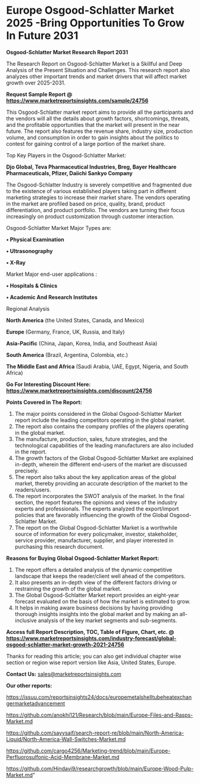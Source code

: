 # Europe Osgood-Schlatter Market 2025 -Bring Opportunities To Grow In Future 2031

<strong>Osgood-Schlatter Market Research Report 2031</strong>

The Research Report on Osgood-Schlatter Market is a Skillful and Deep Analysis of the Present Situation and Challenges. This research report also analyzes other important trends and market drivers that will affect market growth over 2025-2031.

<strong>Request Sample Report @ <a href=https://www.marketreportsinsights.com/sample/24756>https://www.marketreportsinsights.com/sample/24756</a></strong>

This Osgood-Schlatter market report aims to provide all the participants and the vendors will all the details about growth factors, shortcomings, threats, and the profitable opportunities that the market will present in the near future. The report also features the revenue share, industry size, production volume, and consumption in order to gain insights about the politics to contest for gaining control of a large portion of the market share.

Top Key Players in the Osgood-Schlatter Market:

<strong>Djo Global, Teva Pharmaceutical Industries, Breg, Bayer Healthcare Pharmaceuticals, Pfizer, Daiichi Sankyo Company</strong>

The Osgood-Schlatter Industry is severely competitive and fragmented due to the existence of various established players taking part in different marketing strategies to increase their market share. The vendors operating in the market are profiled based on price, quality, brand, product differentiation, and product portfolio. The vendors are turning their focus increasingly on product customization through customer interaction.

Osgood-Schlatter Market Major Types are:

<strong>• Physical Examination

• Ultrasonography

• X-Ray</strong>

Market Major end-user applications :

<strong>• Hospitals & Clinics

• Academic And Research Institutes</strong>

Regional Analysis

</u><strong><b>North America</b></strong> (the United States, Canada, and Mexico)

<strong><b>Europe </b></strong>(Germany, France, UK, Russia, and Italy)

<strong><b>Asia-Pacific</b></strong> (China, Japan, Korea, India, and Southeast Asia)

<strong><b>South America</b></strong> (Brazil, Argentina, Colombia, etc.)

<strong><b>The Middle East and Africa</b></strong> (Saudi Arabia, UAE, Egypt, Nigeria, and South Africa)

<strong>Go For Interesting Discount Here: <a href=https://www.marketreportsinsights.com/discount/24756>https://www.marketreportsinsights.com/discount/24756</a></strong>

<strong>Points Covered in The Report:</strong>
<ol>
  <li>The major points considered in the Global Osgood-Schlatter Market report include the leading competitors operating in the global market.</li>
  <li>The report also contains the company profiles of the players operating in the global market.</li>
  <li>The manufacture, production, sales, future strategies, and the technological capabilities of the leading manufacturers are also included in the report.</li>
  <li>The growth factors of the Global Osgood-Schlatter Market are explained in-depth, wherein the different end-users of the market are discussed precisely.</li>
  <li>The report also talks about the key application areas of the global market, thereby providing an accurate description of the market to the readers/users.</li>
  <li>The report incorporates the SWOT analysis of the market. In the final section, the report features the opinions and views of the industry experts and professionals. The experts analyzed the export/import policies that are favorably influencing the growth of the Global Osgood-Schlatter Market.</li>
  <li>The report on the Global Osgood-Schlatter Market is a worthwhile source of information for every policymaker, investor, stakeholder, service provider, manufacturer, supplier, and player interested in purchasing this research document.</li>
</ol>
<strong>Reasons for Buying Global Osgood-Schlatter Market Report:</strong>

<ol>
  <li>The report offers a detailed analysis of the dynamic competitive landscape that keeps the reader/client well ahead of the competitors.</li>
  <li>It also presents an in-depth view of the different factors driving or restraining the growth of the global market.</li>
  <li>The Global Osgood-Schlatter Market report provides an eight-year forecast evaluated on the basis of how the market is estimated to grow.</li>
  <li>It helps in making aware business decisions by having providing thorough insights insights into the global market and by making an all-inclusive analysis of the key market segments and sub-segments.</li>
</ol>
<strong>Access full Report Description, TOC, Table of Figure, Chart, etc. @ <a href=https://www.marketreportsinsights.com/industry-forecast/global-osgood-schlatter-market-growth-2021-24756>https://www.marketreportsinsights.com/industry-forecast/global-osgood-schlatter-market-growth-2021-24756</a></strong>


Thanks for reading this article; you can also get individual chapter wise section or region wise report version like Asia, United States, Europe.

<strong>Contact Us:</strong>
sales@marketreportsinsights.com

<strong>Our other reports:</strong>

<a href=https://issuu.com/reportsinsights24/docs/europemetalshelltubeheatexchangermarketadvancement>https://issuu.com/reportsinsights24/docs/europemetalshelltubeheatexchangermarketadvancement</a>

<a href=https://github.com/anokhi121/Research/blob/main/Europe-Files-and-Rasps-Market.md>https://github.com/anokhi121/Research/blob/main/Europe-Files-and-Rasps-Market.md</a>

<a href=https://github.com/sayysaif/search-report-re/blob/main/North-America-Liquid/North-America-Wall-Switches-Market.md>https://github.com/sayysaif/search-report-re/blob/main/North-America-Liquid/North-America-Wall-Switches-Market.md</a>

<a href=https://github.com/cargo4256/Marketing-trend/blob/main/Europe-Perfluorosulfonic-Acid-Membrane-Market.md>https://github.com/cargo4256/Marketing-trend/blob/main/Europe-Perfluorosulfonic-Acid-Membrane-Market.md</a>

<a href=https://github.com/Hindavi9/researchgrowth/blob/main/Europe-Wood-Pulp-Market.md>https://github.com/Hindavi9/researchgrowth/blob/main/Europe-Wood-Pulp-Market.md</a>"
